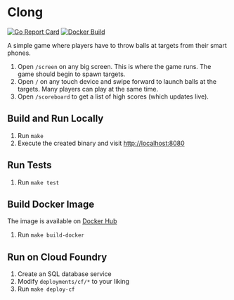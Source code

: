 # Clong

[![Go Report Card](https://goreportcard.com/badge/github.com/mastertinner/clong?style=flat-square)](https://goreportcard.com/report/github.com/mastertinner/clong)
[![Docker Build](https://img.shields.io/docker/build/mastertinner/clong.svg?style=flat-square)](https://hub.docker.com/r/mastertinner/clong)

A simple game where players have to throw balls at targets from their smart phones.

1.  Open `/screen` on any big screen. This is where the game runs. The game should begin to spawn targets.
1.  Open `/` on any touch device and swipe forward to launch balls at the targets. Many players can play at the same time.
1.  Open `/scoreboard` to get a list of high scores (which updates live).

## Build and Run Locally

1.  Run `make`
1.  Execute the created binary and visit <http://localhost:8080>

## Run Tests

1.  Run `make test`

## Build Docker Image

The image is available on [Docker Hub](https://hub.docker.com/r/mastertinner/clong/)

1.  Run `make build-docker`

## Run on Cloud Foundry

1.  Create an SQL database service
1.  Modify `deployments/cf/*` to your liking
1.  Run `make deploy-cf`

